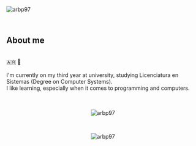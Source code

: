 <p><img align="center" src="https://svg-banners.vercel.app/api?type=textBox&text1=Alan%20Blangille%20🚀&width=1200&height=400" alt="arbp97"></p>
<div align="left">
    <br>
    <h2>About me</h2>
    <br>🇦🇷 🧉
    <br>
    <br>I'm currently on my third year at university, 
    studying Licenciatura en Sistemas (Degree on Computer Systems). 
    <br>I like learning, especially when it comes to programming and computers.
</div>
<br><br>
<div align="center">
    <p><img align="center" src="https://github-readme-stats.vercel.app/api/top-langs?username=arbp97&show_icons=true&theme=dark&locale=en&layout=compact" alt="arbp97" /></p>
    <br>
    <p><img align="center" src="https://github-readme-stats.vercel.app/api/?username=arbp97&show_icons=true&theme=dark&locale=en&layout=compact" alt="arbp97" /></p>
</div>
